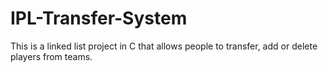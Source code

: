 # IPL-Transfer-System
This is a linked list project in C that allows people to transfer, add or delete players from teams.
